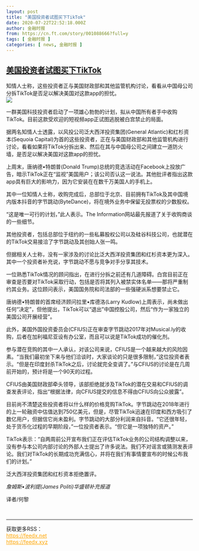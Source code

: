 ```yaml
---
layout: post
title: "美国投资者试图买下TikTok"
date: 2020-07-22T22:52:18.000Z
author: 金融时报
from: https://cn.ft.com/story/001088666?full=y
tags: [ 金融时报 ]
categories: [ news, 金融时报 ]
---
```

<!--1595458338000-->
[美国投资者试图买下TikTok](https://cn.ft.com/story/001088666?full=y)
------

<div>
<div></div><div class="story-lead">知情人士称，这些投资者正与美国财政部和其他监管机构讨论，看看从中国母公司分拆TikTok是否足以解决美国对这款app的担忧。</div><div class=" story-image image"><img src="https://thumbor.ftacademy.cn/unsafe/1340x754/https://thumbor.ftacademy.cn/unsafe/picture/9/000085029_piclink.jpg"></div><div class="story-body"><div id="story-body-container"><p>一群美国科技投资者启动了一项雄心勃勃的计划，拟从中国所有者手中收购TikTok。目前这款受欢迎的短视频app正试图逃脱被白宫禁止的局面。</p><p>据两名知情人士透露，以风投公司泛大西洋投资集团(General Atlantic)和红杉资本(Sequoia Capital)为首的这些投资者，正在与美国财政部和其他监管机构进行讨论，看看如果将TikTok分拆出来、然后在其与中国母公司之间建立一道防火墙，是否足以解决美国对这款app的担忧。</p><p>上周末，唐纳德•特朗普(Donald Trump)总统的竞选活动在Facebook上投放广告，暗示TikTok正在“监视”美国用户；该公司否认这一说法。其他批评者指出这款app具有巨大的影响力，因为它安装在在数千万美国人的手机上。</p><p>其中一位知情人士称，收购完成后，总部位于北京、目前拥有TikTok及其中国境内版本抖音的字节跳动(ByteDance)，将在境外业务中保留无投票权的少数股权。</p><div  data-o-ads-name="mpu-middle1" class="o-ads in-article-advert" data-o-ads-formats-default="false"  data-o-ads-formats-small="FtcMobileMpu"  data-o-ads-formats-medium="FtcMpu" data-o-ads-formats-large="FtcMpu" data-o-ads-formats-extra="FtcMpu" data-o-ads-targeting="cnpos=middle1;" data-cy='[{"devices":["PC","iPhoneWeb","AndroidWeb","iPhoneApp","AndroidApp"],"pattern":"MPU","position":"Middle1","container":"mpuInStory"}]'></div><p>“这是唯一可行的计划，”此人表示。The Information网站最先报道了关于收购商谈的一些细节。</p><p>其他投资者，包括总部位于纽约的一些私募股权公司以及硅谷科技公司，也就潜在的TikTok交易接洽了字节跳动及其创始人张一鸣。</p><p>但据相关人士称，没有一家涉及的讨论比泛大西洋投资集团和红杉资本更为深入。其中一个投资者补充说，字节跳动不愿与竞争对手分享其技术。</p><p>一位熟悉TikTok情况的顾问指出，在进行分拆之前还有几道障碍。白宫目前正在审查是否要对TikTok采取行动，包括是否将其列入被禁实体名单——那将严重制约其业务。这位顾问表示，美国国务院和司法部的一些强硬派系想要禁止它。</p><p>唐纳德•特朗普的首席经济顾问拉里•库德洛(Larry Kudlow)上周表示，尚未做出任何“决定”，但他提出，TikTok可以“退出”中国控股公司，然后“作为一家独立的美国公司开展经营”。</p><p>此外，美国外国投资委员会(CFIUS)正在审查字节跳动2017年对Musical.ly的收购，后者在加利福尼亚设有办公室，而且可以说是TikTok成功的催化剂。</p><div data-o-ads-name="mpu-middle2" class="o-ads in-article-advert" data-o-ads-formats-default="false"  data-o-ads-formats-small="FtcMobileMpu"  data-o-ads-formats-medium="false" data-o-ads-formats-large="false" data-o-ads-formats-extra="false" data-o-ads-targeting="cnpos=middle2;" data-cy='[{"devices":["iPhoneWeb","AndroidWeb","iPhoneApp","AndroidApp"],"pattern":"MPU","position":"Middle2","container":"mpuInStory"}]'></div><p>参与潜在竞购的其中一人承认，对该公司来说，CFIUS是一个越来越大的风险因素。“当我们最初坐下来与他们洽谈时，大家谈论的只是很多限制，”这位投资者表示。“但是在印度封杀TikTok之后，讨论就完全变调了。”与CFIUS的讨论是在几周前开始的，预计将是一个90天的过程。</p><p>CFIUS由美国财政部牵头领导，该部拒绝就涉及TikTok的潜在交易和CFIUS的调查发表评论，指出“根据法律，向CFIUS提交的信息不得由CFIUS向公众披露”。</p><p>目前尚不清楚这些投资者将以什么样的价格竞购TikTok。字节跳动在2018年进行的上一轮融资中估值达到750亿美元，但是，尽管TikTok迅速在印度和西方吸引了数亿用户，但据信它尚未盈利。字节跳动的大部分利润来自抖音。“它还很年轻，处于货币化过程的早期阶段，”一位投资者表示。“但它是一项独特的资产。”</p><p>TikTok表示：“自两周前公开宣布我们正在评估TikTok业务的公司结构调整以来，没有参与本公司内部讨论的外部人士提出了许多说法。我们不对谣言或猜测发表评论。我们对TikTok的长期成功充满信心，并将在我们有事情要宣布的时候公布我们的计划。”</p><p>泛大西洋投资集团和红杉资本拒绝置评。</p><div data-o-ads-name="mpu-middle3" class="o-ads in-article-advert" data-o-ads-formats-default="false"  data-o-ads-formats-small="FtcMobileMpu"  data-o-ads-formats-medium="false" data-o-ads-formats-large="false" data-o-ads-formats-extra="false" data-o-ads-targeting="cnpos=middle3;" data-cy='[{"devices":["iPhoneWeb","AndroidWeb","iPhoneApp","AndroidApp"],"pattern":"MPU","position":"Middle3","container":"mpuInStory"}]'></div><p><i>詹姆斯•波利提(James Politi)华盛顿补充报道</i></p><p>译者/何黎</p></div><div class="clearfloat"></div></div><br><hr><div>获取更多RSS：<br><a href="https://feedx.net" style="color:orange" target="_blank">https://feedx.net</a> <br><a href="https://feedx.xyz" style="color:orange" target="_blank">https://feedx.xyz</a><br></div>
</div>
